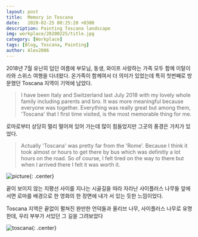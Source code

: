 ```yaml
---
layout: post
title:  Memory in Toscana
date:   2020-02-25 00:25:20 +0300
description: Painting Toscana landscape 
img: workplace/20200225/title.jpg
category: [Workplace]
tags: [Blog, Toscana, Painting]
author: Alex2006
---
```


2018년 7월 유난히 덥던 여름에 부모님, 동생, 와이프  사랑하는 가족 모두 함께
이탈이라와 스위스 여행을 다녀왔다.
온가족이 함께여서 더 의미가 있었는데 특히 첫번째로 방문했던 Toscana 지역이 기억에 남았다.
> I have been Italy and Switzerland last July 2018 with my lovely whole family including parents and bro.
It was more meaningful because everyone was together.
Everything was really great but among them,
'Toscana' that I first time visited, is the most memorable thing for me.

로마로부터 상당히 멀리 떨어져 있어 가는데 많이 힘들었지만 그곳의 풍경은 가치가 있었다.
> Actually 'Toscana' was pretty far from the 'Rome'.
Because I think it took almost or hours to get there by bus which was definitly a lot hours on the road.
So of course, I felt tired on the way to there but when I arrived there I felt it was worth it.

![picture]({{site.baseurl}}/assets/img/workplace/20200225/picture.jpg){: .center}

끝이 보이지 않는 지평선 사이를 지나는 시골길을 따라 자라난 사이플러스 나무들 앞에 서면
로마를 배경으로 한 영화의 한 장면에 내가 서 있는 듯한 느낌이었다.
>

Toscana 지역은 끝없이 펼쳐진 완만한 언덕들과 올리브 나무, 사이플러스 나무로 유명한데,
우리 부부가 서있던 그 길을 그려보았다

![toscana]({{site.baseurl}}/assets/img/workplace/20200225/toscana.jpg){: .center}
